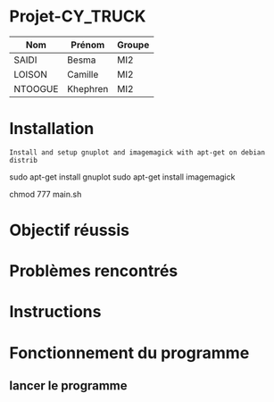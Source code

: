 # Projet-CY_TRUCK

| Nom             | Prénom   | Groupe|
|---              |---       |---    |
| SAIDI           | Besma    | MI2   |
| LOISON          | Camille  | MI2   |
| NTOOGUE         |Khephren  | MI2   |

# Installation 

    Install and setup gnuplot and imagemagick with apt-get on debian distrib

  sudo apt-get install gnuplot
  sudo apt-get install imagemagick

   
  chmod 777 main.sh


# Objectif réussis


# Problèmes rencontrés


# Instructions

# Fonctionnement du programme
 ## lancer le programme 
